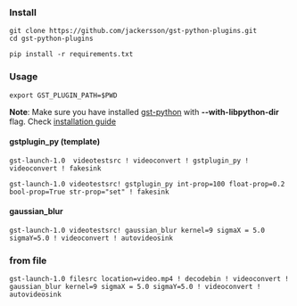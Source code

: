 ### Install

    git clone https://github.com/jackersson/gst-python-plugins.git
    cd gst-python-plugins

    pip install -r requirements.txt

### Usage

    export GST_PLUGIN_PATH=$PWD
    
**Note**: Make sure you have installed [gst-python](https://github.com/GStreamer/gst-python) with **--with-libpython-dir** flag. Check [installation guide](http://lifestyletransfer.com/how-to-install-gstreamer-from-sources-on-ubuntu/)
    
#### gstplugin_py (template)

    gst-launch-1.0  videotestsrc ! videoconvert ! gstplugin_py ! videoconvert ! fakesink
    
    gst-launch-1.0 videotestsrc! gstplugin_py int-prop=100 float-prop=0.2 bool-prop=True str-prop="set" ! fakesink
    
#### gaussian_blur 

    gst-launch-1.0 videotestsrc! gaussian_blur kernel=9 sigmaX = 5.0 sigmaY=5.0 ! videoconvert ! autovideosink

### from file
    gst-launch-1.0 filesrc location=video.mp4 ! decodebin ! videoconvert ! gaussian_blur kernel=9 sigmaX = 5.0 sigmaY=5.0 ! videoconvert ! autovideosink

